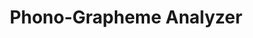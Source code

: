 ---
title: "Phono-Grapheme Analyzer"

categories: ['']

tags: ['Phono', 'Grapheme', 'Analyzer']

arwords: 'المحلل الصوتي الكتابي'

arexps: []

enwords: ['Phono-Grapheme Analyzer']

enexps: []

arlexicons: 'ح'

enlexicons: 'P'

authors: ['Ruqayya Roshdy']

translators: ['']

citations: 'مقدمة في حوسبة اللغة العربية'

sources: 'مركز الملك عبدالله بن عبدالعزيز الدولي لخدمة اللغة العربية'

slug: ""
---